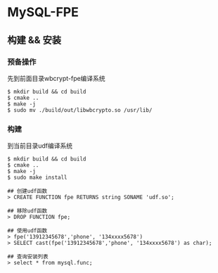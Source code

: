 # MySQL-FPE

## 构建 && 安装

### 预备操作

先到前面目录wbcrypt-fpe编译系统

```
$ mkdir build && cd build
$ cmake ..
$ make -j
$ sudo mv ./build/out/libwbcrypto.so /usr/lib/
```

### 构建
到当前目录udf编译系统
```
$ mkdir build && cd build
$ cmake ..
$ make -j
$ sudo make install
```

```
## 创建udf函数
> CREATE FUNCTION fpe RETURNS string SONAME 'udf.so';

## 移除udf函数
> DROP FUNCTION fpe;

## 使用udf函数
> fpe('13912345678','phone', '134xxxx5678')
> SELECT cast(fpe('13912345678','phone', '134xxxx5678') as char);

## 查询安装列表
> select * from mysql.func;
```

